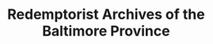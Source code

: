 ---
layout: repo
title: "Redemptorist Archives of the Baltimore Province"
id: 14317
permalink: repos/14317/
---
